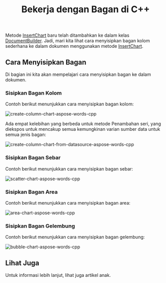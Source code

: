 ﻿---
title: Bekerja dengan Bagan di C++
second_title: Aspose.Words untuk C++
articleTitle: Bekerja dengan Bagan
linktitle: Bekerja dengan Bagan
description: "Pengantar fitur Bagan, cara membuat dan memanipulasi bagan menggunakan C++."
type: docs
weight: 310
url: /id/cpp/working-with-charts/
---

Metode [InsertChart](https://reference.aspose.com/words/cpp/aspose.words/documentbuilder/insertchart/) baru telah ditambahkan ke dalam kelas [DocumentBuilder](https://reference.aspose.com/words/cpp/aspose.words/documentbuilder/). Jadi, mari kita lihat cara menyisipkan bagan kolom sederhana ke dalam dokumen menggunakan metode [InsertChart](https://reference.aspose.com/words/cpp/aspose.words/documentbuilder/insertchart/).

## Cara Menyisipkan Bagan

Di bagian ini kita akan mempelajari cara menyisipkan bagan ke dalam dokumen.

### Sisipkan Bagan Kolom

Contoh berikut menunjukkan cara menyisipkan bagan kolom:

![create-column-chart-aspose-words-cpp](working-with-charts-1.png)

Ada empat kelebihan yang berbeda untuk metode Penambahan seri, yang diekspos untuk mencakup semua kemungkinan varian sumber data untuk semua jenis bagan:

![create-column-chart-from-datasource-aspose-words-cpp](working-with-charts-2.png)

### Sisipkan Bagan Sebar

Contoh berikut menunjukkan cara menyisipkan bagan sebar:

![scatter-chart-aspose-words-cpp](working-with-charts-3.png)

### Sisipkan Bagan Area

Contoh berikut menunjukkan cara menyisipkan bagan area:

![area-chart-aspose-words-cpp](working-with-charts-4.png)

### Sisipkan Bagan Gelembung

Contoh berikut menunjukkan cara menyisipkan bagan gelembung:

![bubble-chart-aspose-words-cpp](working-with-charts-5.png)

## Lihat Juga

Untuk informasi lebih lanjut, lihat juga artikel anak.